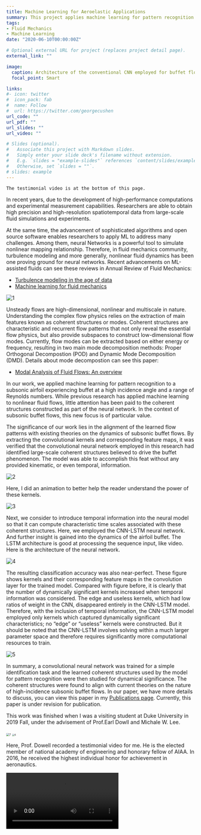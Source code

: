 ```yaml
---
title: Machine Learning for Aeroelastic Applications
summary: This project applies machine learning for pattern recognition to a subsonic airfoil experiencing buffet at a high incidence angle and a range of Reynolds numbers.
tags:
- Fluid Mechanics
- Machine Learning
date: "2020-06-10T00:00:00Z"

# Optional external URL for project (replaces project detail page).
external_link: ""

image:
  caption: Architecture of the conventional CNN employed for buffet flow classification
  focal_point: Smart

links:
#- icon: twitter
#  icon_pack: fab
#  name: Follow
#  url: https://twitter.com/georgecushen
url_code: ""
url_pdf: ""
url_slides: ""
url_video: ""

# Slides (optional).
#   Associate this project with Markdown slides.
#   Simply enter your slide deck's filename without extension.
#   E.g. `slides = "example-slides"` references `content/slides/example-slides.md`.
#   Otherwise, set `slides = ""`.
# slides: example
---
```


`The testimonial video is at the bottom of this page.` 

In recent years, due to the development of high-performance computations and experimental measurement capabilities. Researchers are able to obtain high precision and high-resolution spatiotemporal data from large-scale fluid simulations and experiments.

At the same time, the advancement of sophisticated algorithms and open source software enables researchers to apply ML to address many challenges. Among them, neural Networks is a powerful tool to simulate nonlinear mapping relationship. Therefore, in fluid mechanics community, turbulence modeling and more generally, nonlinear fluid dynamics has been one proving ground for neural networks. Recent advancements on ML-assisted fluids can see these reviews in Annual Review of Fluid Mechanics:

- [Turbulence modeling in the age of data](https://www.annualreviews.org/doi/10.1146/annurev-fluid-010518-040547)
- [Machine learning for fluid mechanics](https://www.annualreviews.org/doi/abs/10.1146/annurev-fluid-010719-060214)

![1](./photo/1.jpg)

Unsteady flows are high-dimensional, nonlinear and multiscale in nature. Understanding the complex flow physics relies on the extraction of main features known as coherent structures or modes. Coherent structures are characteristic and recurrent flow patterns that not only reveal the essential flow physics, but also provide subspaces to construct low-dimensional flow modes. Currently, flow modes can be extracted based on either energy or frequency, resulting in two main mode decomposition methods: Proper Orthogonal Decompostion (POD) and Dynamic Mode Decomposition (DMD). Details about mode decompostion can see this paper:

- [Modal Analysis of Fluid Flows: An overview](https://arc.aiaa.org/doi/10.2514/1.J056060)

In our work, we applied machine learning for pattern recognition to a subsonic airfoil experiencing buffet at a high incidence angle and a range of Reynolds numbers. While previous research has applied machine learning to nonlinear fluid flows, little attention has been paid to the coherent structures constructed as part of the neural network. In the context of subsonic buffet flows, this new focus is of particular value.

The significance of our work lies in the alignment of the learned flow patterns with existing theories on the dynamics of subsonic buffet flows. By extracting the convolutional kernels and corresponding feature maps, it was verified that the convolutional neural network employed in this research had identified large-scale coherent structures believed to drive the buffet phenomenon. The model was able to accomplish this feat without any provided kinematic, or even temporal, information.

![2](./photo/2.jpg)

Here, I did an animation to better help the reader understand the power of these kernels.

![3](./photo/3.gif)

Next, we consider to introduce temporal information into the neural model so that it can compute characteristic time scales associated with these coherent structures. Here, we employed the CNN-LSTM neural network. And further insight is gained into the dynamics of the airfoil buffet. The LSTM architecture is good at processing the sequence input, like video. Here is the architecture of the neural network.

![4](./photo/4.jpg)

The resulting classification accuracy was also near-perfect. These figure shows kernels and their corresponding feature maps in the convolution layer for the trained model. Compared with figure before, it is clearly that the number of dynamically significant kernels increased when temporal information was considered. The edge and useless kernels, which had low ratios of weight in the CNN, disappeared entirely in the CNN-LSTM model. Therefore, with the inclusion of temporal information, the CNN-LSTM model employed only kernels which captured dynamically significant characteristics; no “edge” or “useless” kernels were constructed. But it should be noted that the CNN-LSTM involves solving within a much larger parameter space and therefore requires significantly more computational resources to train.

![5](./photo/5.jpg)



In summary, a convolutional neural network was trained for a simple identification task and the learned coherent structures used by the model for pattern recognition were then studied for dynamical significance. The coherent structures were found to align with current theories on the nature of high-incidence subsonic buffet flows. In our paper, we have more details to discuss, you can view this paper in my [Publications page](https://shizhengwen.netlify.app/publication/). Currently, this paper is under revision for publication.

This work was finished when I was a visiting student at Duke University in 2019 Fall, under the advisement of Prof.Earl Dowll and Michale W. Lee.

<img src="./photo/7.jpg" alt="7" style="zoom:50%;" />

<img src="./photo/6.jpg" alt="6" style="zoom:40%;" />

Here, Prof. Dowell recorded a testimonial video for me. He is the elected member of national academy of engineering and honorary fellow of AIAA. In 2016, he received the highest individual honor for achievement in aeronautics.



 <video src="./photo/dowellforshizheng.mp4" controls = "yes"></video>

